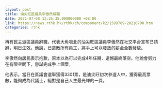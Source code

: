```yaml
---
layout: post
title: 油尖旺區議員李傲然辭職
date: 2021-07-08 12:26:38.000000000 +08:00
link: https://news.rthk.hk/rthk/ch/component/k2/1599789-20210708.htm
categories: rthk
---
```


再有民主派區議員辭職，代表大角咀北的油尖旺區議員李傲然在社交平台宣布已請辭，明日生效。他說，已遣散所有員工，將手上可以發放的薪金全數發放。

李傲然向居民表示抱歉，原本以為可以完成4年任期，遺憾最終落空。他說會努力在有限空間下，嘗試完成手上個案。

他表示，當日在區議會選舉獲得3301票，是油尖旺初次參選人中，獲得最高票數，能夠成為代議士，絕對是自己人生最光輝的一頁。
